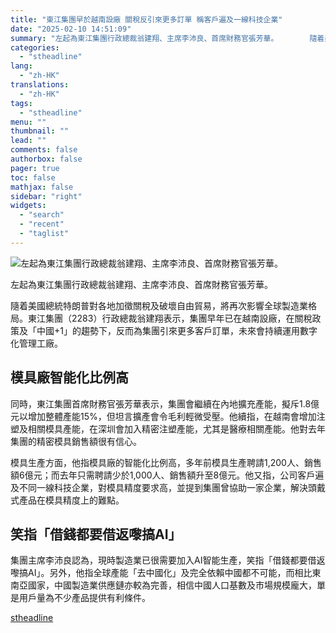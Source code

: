 ```yaml
---
title: "東江集團早於越南設廠 關稅反引來更多訂單 稱客戶遍及一線科技企業"
date: "2025-02-10 14:51:09"
summary: "左起為東江集團行政總裁翁建翔、主席李沛良、首席財務官張芳華。       隨着美國總統特朗普..."
categories:
  - "stheadline"
lang:
  - "zh-HK"
translations:
  - "zh-HK"
tags:
  - "stheadline"
menu: ""
thumbnail: ""
lead: ""
comments: false
authorbox: false
pager: true
toc: false
mathjax: false
sidebar: "right"
widgets:
  - "search"
  - "recent"
  - "taglist"
---
```


![左起為東江集團行政總裁翁建翔、主席李沛良、首席財務官張芳華。](https://image.stheadline.com/f/680p0/0x0/100/none/82dfb2003cc5f5316d18fb3a668821da/stheadline/inewsmedia/20250210/_2025021014450380963.jpg)

左起為東江集團行政總裁翁建翔、主席李沛良、首席財務官張芳華。




隨着美國總統特朗普對各地加徵關稅及破壞自由貿易，將再次影響全球製造業格局。東江集團（2283）行政總裁翁建翔表示，集團早年已在越南設廠，在關稅政策及「中國+1」的趨勢下，反而為集團引來更多客戶訂單，未來會持續運用數字化管理工廠。

模具廠智能化比例高
---------

同時，東江集團首席財務官張芳華表示，集團會繼續在內地擴充產能，擬斥1.8億元以增加整體產能15%，但坦言擴產會令毛利輕微受壓。他續指，在越南會增加注塑及相關模具產能，在深圳會加入精密注塑產能，尤其是醫療相關產能。他對去年集團的精密模具銷售額很有信心。

模具生產方面，他指模具廠的智能化比例高，多年前模具生產聘請1,200人、銷售額6億元；而去年只需聘請少於1,000人、銷售額升至8億元。他又指，公司客戶遍及不同一線科技企業，對模具精度要求高，並提到集團曾協助一家企業，解決頭戴式產品在模具精度上的難點。

笑指「借錢都要借返嚟搞AI」
--------------

集團主席李沛良認為，現時製造業已很需要加入AI智能生產，笑指「借錢都要借返嚟搞AI」。另外，他指全球產能「去中國化」及完全依賴中國都不可能，而相比東南亞國家，中國製造業供應鏈亦較為完善，相信中國人口基數及市場規模龐大，單是用戶量為不少產品提供有利條件。

[stheadline](https://std.stheadline.com/realtime/article/2051870/即時-財經-東江集團早於越南設廠-關稅反引來更多訂單-稱客戶遍及一線科技企業)
